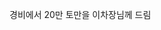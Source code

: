<span style="font-family:AppleSDGothicNeo-Regular;color:#000ff;">경비에서</span> <span style="color:#000ff;">20</span><span style="font-family:AppleSDGothicNeo-Regular;color:#000ff;">만</span> <span style="font-family:AppleSDGothicNeo-Regular;color:#000ff;">토만을</span> <span style="font-family:AppleSDGothicNeo-Regular;color:#000ff;">이차장님께</span> <span style="font-family:AppleSDGothicNeo-Regular;color:#000ff;">드림</span>